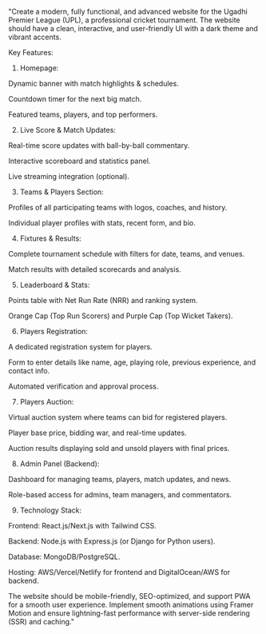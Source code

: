 "Create a modern, fully functional, and advanced website for the Ugadhi Premier League (UPL), a professional cricket tournament. The website should have a clean, interactive, and user-friendly UI with a dark theme and vibrant accents.

Key Features:

1. Homepage:



Dynamic banner with match highlights & schedules.

Countdown timer for the next big match.

Featured teams, players, and top performers.

2. Live Score & Match Updates:



Real-time score updates with ball-by-ball commentary.

Interactive scoreboard and statistics panel.

Live streaming integration (optional).

3. Teams & Players Section:



Profiles of all participating teams with logos, coaches, and history.

Individual player profiles with stats, recent form, and bio.

4. Fixtures & Results:



Complete tournament schedule with filters for date, teams, and venues.

Match results with detailed scorecards and analysis.

5. Leaderboard & Stats:



Points table with Net Run Rate (NRR) and ranking system.

Orange Cap (Top Run Scorers) and Purple Cap (Top Wicket Takers).

6. Players Registration:



A dedicated registration system for players.

Form to enter details like name, age, playing role, previous experience, and contact info.

Automated verification and approval process.

7. Players Auction:



Virtual auction system where teams can bid for registered players.

Player base price, bidding war, and real-time updates.

Auction results displaying sold and unsold players with final prices.

8. Admin Panel (Backend):



Dashboard for managing teams, players, match updates, and news.

Role-based access for admins, team managers, and commentators.

9. Technology Stack:



Frontend: React.js/Next.js with Tailwind CSS.

Backend: Node.js with Express.js (or Django for Python users).

Database: MongoDB/PostgreSQL.

Hosting: AWS/Vercel/Netlify for frontend and DigitalOcean/AWS for backend.

The website should be mobile-friendly, SEO-optimized, and support PWA for a smooth user experience. Implement smooth animations using Framer Motion and ensure lightning-fast performance with server-side rendering (SSR) and caching."

